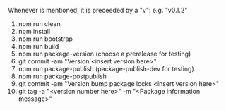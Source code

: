 Whenever <version number> is mentioned, it is preceeded by a "v": e.g. "v0.1.2"

1. npm run clean
2. npm install
3. npm run bootstrap
4. npm run build
5. npm run package-version (choose a prerelease for testing)
6. git commit -am "Version \<insert version here\>"
7. npm run package-publish (package-publish-dev for testing)
8. npm run package-postpublish
9. git commit -am "Version bump package locks \<insert version here\>"
10. git tag -a "\<version number here\>" -m "\<Package information message\>"
